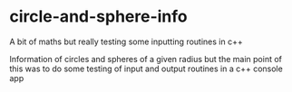 # circle-and-sphere-info
A bit of maths but really testing some inputting routines in c++

Information of circles and spheres of a given radius but the main point of this was to do some testing of input and output routines in a c++ console app
